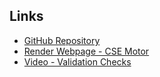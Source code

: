 ## Links

- [GitHub Repository](https://github.com/deanabriggs/cse340starter.git)
- [Render Webpage - CSE Motor](https://cse-motors-kjd9.onrender.com/)
- [Video - Validation Checks](https://youtu.be/wzyYb7cGMN8)
